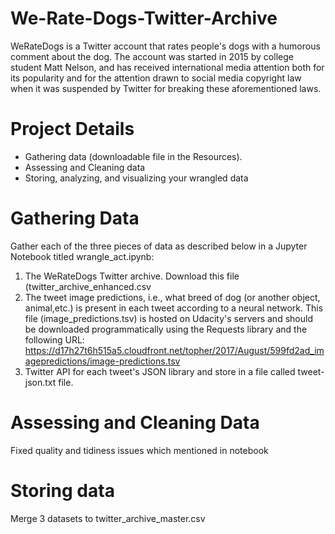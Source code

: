 # We-Rate-Dogs-Twitter-Archive
WeRateDogs is a Twitter account that rates people's dogs with a humorous
comment about the dog. The account was started in 2015 by college student
Matt Nelson, and has received international media attention both for its
popularity and for the attention drawn to social media copyright law when
it was suspended by Twitter for breaking these aforementioned laws.
# Project Details
-  Gathering data (downloadable file in the Resources).
-  Assessing and Cleaning data
- Storing, analyzing, and visualizing your wrangled data
# Gathering Data
Gather each of the three pieces of data as described below in a Jupyter Notebook titled
wrangle_act.ipynb:
1. The WeRateDogs Twitter archive. Download this file (twitter_archive_enhanced.csv
2. The tweet image predictions, i.e., what breed of dog (or another object, animal,etc.) is present in each tweet according to a neural network. This file (image_predictions.tsv) is hosted on Udacity's servers and should be downloaded programmatically using the Requests library and the following URL:
https://d17h27t6h515a5.cloudfront.net/topher/2017/August/599fd2ad_imagepredictions/image-predictions.tsv
3. Twitter API for each tweet's JSON library and store in a file called tweet-json.txt file.
 # Assessing and Cleaning Data
 Fixed quality and tidiness issues which mentioned in notebook
 # Storing data
 Merge 3 datasets to twitter_archive_master.csv 

